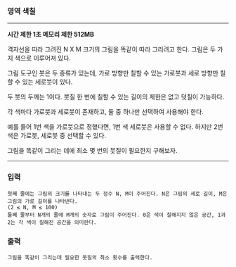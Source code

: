 ### 영역 색칠
---
**시간 제한 1초 메모리 제한 512MB** 

격자선을 따라 그려진 N X M 크기의 그림을 똑같이 따라 그리려고 한다. 그림은 두 가지 색으로 이루어져 있다.

그림 도구인 붓은 두 종류가 있는데, 가로 방향만 칠할 수 있는 가로붓과 세로 방향만 칠할 수 있는 세로붓이 있다. 

두 붓의 두께는 1이다. 붓질 한 번에 칠할 수 있는 길이의 제한은 없고 덧칠이 가능하다.

각 색마다 가로붓과 세로붓이 존재하고, 둘 중 하나만 선택하여 사용해야 한다. 

예를 들어 1번 색을 가로붓으로 정했다면, 1번 색 세로붓은 사용할 수 없다. 하지만 2번 색은 가로붓, 세로붓 중 선택할 수 있다.

그림을 똑같이 그리는 데에 최소 몇 번의 붓질이 필요한지 구해보자.

---

### 입력
```
첫째 줄에는 그림의 크기를 나타내는 두 정수 N, M이 주어진다. N은 그림의 세로 길이, M은 그림의 가로 길이를 나타낸다.
(2 ≤ N, M ≤ 100)
둘째 줄부터 N개의 줄에 M개의 숫자로 그림이 주어진다. 0은 색이 칠해지지 않은 공간, 1과 2는 각 색이 칠해진 공간을 의미한다.
```
### 출력
```
그림을 똑같이 그리는데 필요한 붓질의 최소 횟수를 출력한다.
```
